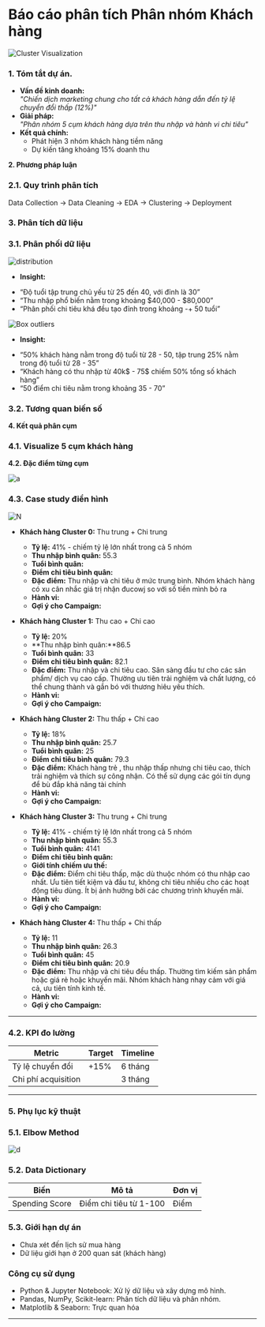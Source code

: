 # **Báo cáo phân tích Phân nhóm Khách hàng**  
![Cluster Visualization](reports/results/Cluster_analysis/visualize_final_Cluster.png)  
### **1\. Tóm tắt dự án.**

* **Vấn đề kinh doanh:**  
   *"Chiến dịch marketing chung cho tất cả khách hàng dẫn đến tỷ lệ chuyển đổi thấp (12%)"*  
* **Giải pháp:**  
   *"Phân nhóm 5 cụm khách hàng dựa trên thu nhập và hành vi chi tiêu"*  
* **Kết quả chính:**  
  * Phát hiện 3 nhóm khách hàng tiềm năng  
  * Dự kiến tăng khoảng 15% doanh thu

**2\. Phương pháp luận**

### **2.1. Quy trình phân tích**

Data Collection → Data Cleaning → EDA → Clustering → Deployment

### **3\. Phân tích dữ liệu**

### **3.1. Phân phối dữ liệu**

![distribution](reports/figures/distributions.png)

* **Insight:**  
- “Độ tuổi tập trung chủ yếu từ 25 đến 40, với đỉnh là 30”   
- “Thu nhập phổ biến nằm trong khoảng $40,000 \- $80,000”  
- “Phân phối chi tiêu khá đều tạo đỉnh trong khoảng \-+ 50 tuổi”

![Box outliers](reports/figures/boxplot_outliers.png)

*  **Insight:**  
- “50% khách hàng nằm trong độ tuổi từ 28  \- 50, tập trung 25% nằm trong độ tuổi từ 28 \- 35”  
- “Khách hàng có thu nhập từ 40k$ \- 75$ chiếm 50% tổng số khách hàng”  
- “50 điểm chi tiêu nằm trong khoảng 35 \- 70”

### **3.2. Tương quan biến số**

  
**4\. Kết quả phân cụm**

### **4.1. Visualize 5 cụm khách hàng**
 
**4.2. Đặc điểm từng cụm**

![a](reports/figures/Table1.png)

### **4.3. Case study điển hình**
![N](reports/figures/Table2.png)

* **Khách hàng Cluster 0:** Thu trung + Chi trung  
  * **Tỷ lệ:** 41% - chiếm tỷ lệ lớn nhất trong cả 5 nhóm  
  * **Thu nhập bình quân:** 55.3   
  * **Tuổi bình quân:**  
  * **Điểm chi tiêu bình quân:**    
  * **Đặc điểm:**  Thu nhập và chi tiêu ở mức trung bình. Nhóm khách hàng có xu cân nhắc giá trị nhận đucowj so với số tiền mình bỏ ra  
  * **Hành vi:**   
  * **Gợi ý cho Campaign:**
    
* **Khách hàng Cluster 1:** Thu cao + Chi cao  
  * **Tỷ lệ:** 20%
  * **Thu nhập bình quân:**86.5   
  * **Tuổi bình quân:** 33 
  * **Điểm chi tiêu bình quân:** 82.1   
  * **Đặc điểm:** Thu nhập và chi tiêu cao. Sãn sàng đầu tư cho các sản phẩm/ dịch vụ cao cấp. Thường ưu tiên trải nghiệm và chất lượng, có thể chung thành và gắn bó với thương hiêu yêu thích.
  * **Hành vi:**   
  * **Gợi ý cho Campaign:**
      
* **Khách hàng Cluster 2:** Thu thấp + Chi cao  
  * **Tỷ lệ:** 18%
  * **Thu nhập bình quân:** 25.7   
  * **Tuổi bình quân:** 25
  * **Điểm chi tiêu bình quân:**  79.3
  * **Đặc điểm:** Khách hàng trẻ , thu nhập thấp nhưng chi tiêu cao, thích trải nghiệm và thích sự công nhận. Có thể sử dụng các gói tín dụng để bù đắp khả năng tài chính
  * **Hành vi:**   
  * **Gợi ý cho Campaign:**
      
* **Khách hàng Cluster 3:** Thu trung \+ Chi trung  
  * **Tỷ lệ:** 41% \- chiếm tỷ lệ lớn nhất trong cả 5 nhóm  
  * **Thu nhập bình quân:** 55.3   
  * **Tuổi bình quân:**  4141
  * **Điểm chi tiêu bình quân:**  
  * **Giới tính chiếm ưu thế:**  
  * **Đặc điểm:** Điểm chi tiêu thấp, mặc dù thuộc nhóm có thu nhập cao nhất. Ưu tiên tiết kiệm và đầu tư, không chi tiêu nhiều cho các hoạt động tiêu dùng. Ít bị ảnh hưởng bởi các chương trình khuyến mãi.
  * **Hành vi:**   
  * **Gợi ý cho Campaign:**
       
* **Khách hàng Cluster 4:** Thu thấp + Chi thấp  
  * **Tỷ lệ:** 11 
  * **Thu nhập bình quân:** 26.3
  * **Tuổi bình quân:** 45
  * **Điểm chi tiêu bình quân:**  20.9 
  * **Đặc điểm:** Thu nhập và chi tiêu đều thấp. Thường tìm kiếm sản phẩm hoặc giá rẻ hoặc khuyến mãi. Nhóm khách hàng nhạy cảm với giá cả, ưu tiên tính kinh tế.  
  * **Hành vi:**   
  * **Gợi ý cho Campaign:** 

---


### **4.2. KPI đo lường**

| Metric | Target | Timeline |
| ----- | ----- | ----- |
| Tỷ lệ chuyển đổi | +15% | 6 tháng |
| Chi phí acquisition |  | 3 tháng |

---

### **5\. Phụ lục kỹ thuật**

### **5.1. Elbow Method**  

![d](reports/figures/elbow_method.png)
### **5.2. Data Dictionary**

| Biến | Mô tả | Đơn vị |
| ----- | ----- | ----- |
| Spending Score | Điểm chi tiêu từ 1-100 | Điểm |

### **5.3. Giới hạn dự án**

* Chưa xét đến lịch sử mua hàng  
* Dữ liệu giới hạn ở 200 quan sát (khách hàng)

### **Công cụ sử dụng**
* Python & Jupyter Notebook: Xử lý dữ liệu và xây dựng mô hình.
* Pandas, NumPy, Scikit-learn: Phân tích dữ liệu và phân nhóm.
* Matplotlib & Seaborn: Trực quan hóa
---
